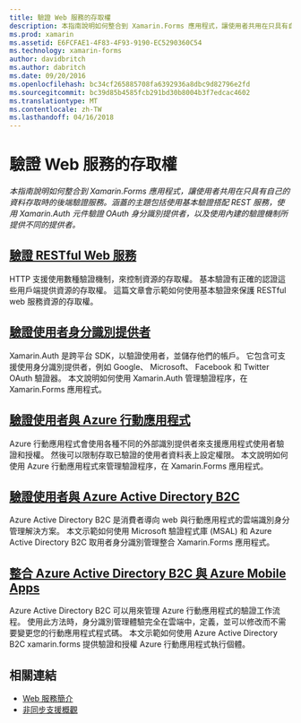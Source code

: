 ```yaml
---
title: 驗證 Web 服務的存取權
description: 本指南說明如何整合到 Xamarin.Forms 應用程式，讓使用者共用在只具有自己的資料存取時的後端驗證服務。 涵蓋的主題包括使用基本驗證搭配 REST 服務，使用 Xamarin.Auth 元件驗證 OAuth 身分識別提供者，以及使用內建的驗證機制所提供不同的提供者。
ms.prod: xamarin
ms.assetid: E6FCFAE1-4F83-4F93-9190-EC5290360C54
ms.technology: xamarin-forms
author: davidbritch
ms.author: dabritch
ms.date: 09/20/2016
ms.openlocfilehash: bc34cf265885708fa6392936a8dbc9d82796e2fd
ms.sourcegitcommit: bc39d85b4585fcb291bd30b8004b3f7edcac4602
ms.translationtype: MT
ms.contentlocale: zh-TW
ms.lasthandoff: 04/16/2018
---
```

# <a name="authenticating-access-to-web-services"></a>驗證 Web 服務的存取權

_本指南說明如何整合到 Xamarin.Forms 應用程式，讓使用者共用在只具有自己的資料存取時的後端驗證服務。涵蓋的主題包括使用基本驗證搭配 REST 服務，使用 Xamarin.Auth 元件驗證 OAuth 身分識別提供者，以及使用內建的驗證機制所提供不同的提供者。_

## <a name="authenticating-a-restful-web-servicerestmd"></a>[驗證 RESTful Web 服務](rest.md)

HTTP 支援使用數種驗證機制，來控制資源的存取權。 基本驗證有正確的認證這些用戶端提供資源的存取權。 這篇文章會示範如何使用基本驗證來保護 RESTful web 服務資源的存取權。

## <a name="authenticating-users-with-an-identity-provideroauthmd"></a>[驗證使用者身分識別提供者](oauth.md)

Xamarin.Auth 是跨平台 SDK，以驗證使用者，並儲存他們的帳戶。 它包含可支援使用身分識別提供者，例如 Google、 Microsoft、 Facebook 和 Twitter OAuth 驗證器。 本文說明如何使用 Xamarin.Auth 管理驗證程序，在 Xamarin.Forms 應用程式。

## <a name="authenticating-users-with-azure-mobile-appsazuremd"></a>[驗證使用者與 Azure 行動應用程式](azure.md)

Azure 行動應用程式會使用各種不同的外部識別提供者來支援應用程式使用者驗證和授權。 然後可以限制存取已驗證的使用者資料表上設定權限。 本文說明如何使用 Azure 行動應用程式來管理驗證程序，在 Xamarin.Forms 應用程式。

## <a name="authenticating-users-with-azure-active-directory-b2cazure-ad-b2cmd"></a>[驗證使用者與 Azure Active Directory B2C](azure-ad-b2c.md)

Azure Active Directory B2C 是消費者導向 web 與行動應用程式的雲端識別身分管理解決方案。 本文示範如何使用 Microsoft 驗證程式庫 (MSAL) 和 Azure Active Directory B2C 取用者身分識別管理整合 Xamarin.Forms 應用程式。

## <a name="integrating-azure-active-directory-b2c-with-azure-mobile-appsazure-ad-b2c-mobile-appmd"></a>[整合 Azure Active Directory B2C 與 Azure Mobile Apps](azure-ad-b2c-mobile-app.md)

Azure Active Directory B2C 可以用來管理 Azure 行動應用程式的驗證工作流程。 使用此方法時，身分識別管理體驗完全在雲端中，定義，並可以修改而不需要變更您的行動應用程式程式碼。 本文示範如何使用 Azure Active Directory B2C xamarin.forms 提供驗證和授權 Azure 行動應用程式執行個體。

## <a name="related-links"></a>相關連結

- [Web 服務簡介](~/cross-platform/data-cloud/web-services/index.md)
- [非同步支援概觀](~/cross-platform/platform/async.md)
